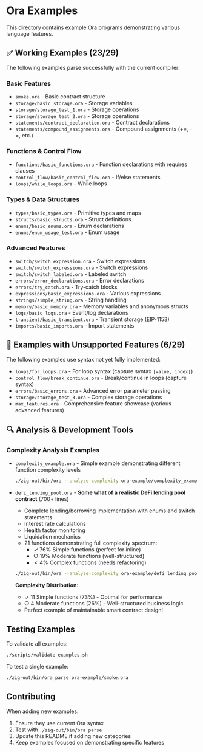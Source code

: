 # Ora Examples

This directory contains example Ora programs demonstrating various language features.

## ✅ Working Examples (23/29)

The following examples parse successfully with the current compiler:

### Basic Features
- `smoke.ora` - Basic contract structure
- `storage/basic_storage.ora` - Storage variables
- `storage/storage_test_1.ora` - Storage operations
- `storage/storage_test_2.ora` - Storage operations
- `statements/contract_declaration.ora` - Contract declarations
- `statements/compound_assignments.ora` - Compound assignments (+=, -=, etc.)

### Functions & Control Flow
- `functions/basic_functions.ora` - Function declarations with requires clauses
- `control_flow/basic_control_flow.ora` - If/else statements
- `loops/while_loops.ora` - While loops

### Types & Data Structures
- `types/basic_types.ora` - Primitive types and maps
- `structs/basic_structs.ora` - Struct definitions
- `enums/basic_enums.ora` - Enum declarations
- `enums/enum_usage_test.ora` - Enum usage

### Advanced Features
- `switch/switch_expression.ora` - Switch expressions
- `switch/switch_expressions.ora` - Switch expressions
- `switch/switch_labeled.ora` - Labeled switch
- `errors/error_declarations.ora` - Error declarations
- `errors/try_catch.ora` - Try-catch blocks
- `expressions/basic_expressions.ora` - Various expressions
- `strings/simple_string.ora` - String handling
- `memory/basic_memory.ora` - Memory variables and anonymous structs
- `logs/basic_logs.ora` - Event/log declarations
- `transient/basic_transient.ora` - Transient storage (EIP-1153)
- `imports/basic_imports.ora` - Import statements

## 🚧 Examples with Unsupported Features (6/29)

The following examples use syntax not yet fully implemented:

- `loops/for_loops.ora` - For loop syntax (capture syntax `|value, index|`)
- `control_flow/break_continue.ora` - Break/continue in loops (capture syntax)
- `errors/basic_errors.ora` - Advanced error parameter passing
- `storage/storage_test_3.ora` - Complex storage operations
- `max_features.ora` - Comprehensive feature showcase (various advanced features)

## 🔍 Analysis & Development Tools

### Complexity Analysis Examples

- `complexity_example.ora` - Simple example demonstrating different function complexity levels
  ```bash
  ./zig-out/bin/ora --analyze-complexity ora-example/complexity_example.ora
  ```

- `defi_lending_pool.ora` - **Some what of a realistic DeFi lending pool contract** (700+ lines)
  - Complete lending/borrowing implementation with enums and switch statements
  - Interest rate calculations
  - Health factor monitoring
  - Liquidation mechanics
  - 21 functions demonstrating full complexity spectrum:
    * ✓ 76% Simple functions (perfect for inline)
    * ○ 19% Moderate functions (well-structured)
    * ✗ 4% Complex functions (needs refactoring)
  ```bash
  ./zig-out/bin/ora --analyze-complexity ora-example/defi_lending_pool.ora
  ```
  
  **Complexity Distribution:**
  - ✓ 11 Simple functions (73%) - Optimal for performance
  - ○ 4 Moderate functions (26%) - Well-structured business logic
  - Perfect example of maintainable smart contract design!

## Testing Examples

To validate all examples:

```bash
./scripts/validate-examples.sh
```

To test a single example:

```bash
./zig-out/bin/ora parse ora-example/smoke.ora
```

## Contributing

When adding new examples:
1. Ensure they use current Ora syntax
2. Test with `./zig-out/bin/ora parse`
3. Update this README if adding new categories
4. Keep examples focused on demonstrating specific features

